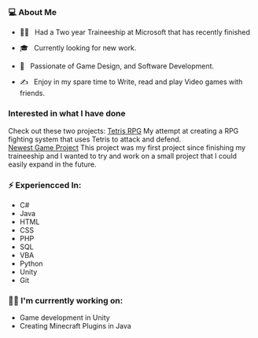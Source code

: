 
<h3> 💻 About Me </h3>

- 👩‍💻 &nbsp; Had a Two year Traineeship at Microsoft that has recently finished

- 🎓 &nbsp; Currently looking for new work.

- 🌱 &nbsp; Passionate of Game Design, and Software Development.

- ✍️ &nbsp; Enjoy in my spare time to Write, read and play Video games with friends.

<h3> Interested in what I have done</h3>
Check out these two projects: 
<a href="https://github.com/willpk03/TetrisRPG">Tetris RPG</a> My attempt at creating a RPG fighting system that uses Tetris to attack and defend. 
<br><a href="https://github.com/willpk03/Run-in-Bullet-Hell-">Newest Game Project</a> This project was my first project since finishing my traineeship and I wanted to try and work on a small project that I could easily expand in the future. 

### ⚡ Experiencced In:
- C#
- Java
- HTML
- CSS
- PHP
- SQL
- VBA
- Python
- Unity
- Git

### 👩‍💻 I'm currrently working on:
- Game development in Unity
- Creating Minecraft Plugins in Java



